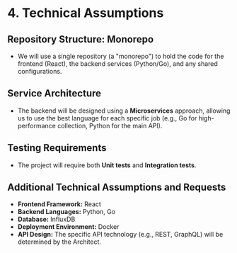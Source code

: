 # **4\. Technical Assumptions**

## **Repository Structure: Monorepo**

* We will use a single repository (a "monorepo") to hold the code for the frontend (React), the backend services (Python/Go), and any shared configurations.

## **Service Architecture**

* The backend will be designed using a **Microservices** approach, allowing us to use the best language for each specific job (e.g., Go for high-performance collection, Python for the main API).

## **Testing Requirements**

* The project will require both **Unit tests** and **Integration tests**.

## **Additional Technical Assumptions and Requests**

* **Frontend Framework:** React  
* **Backend Languages:** Python, Go  
* **Database:** InfluxDB  
* **Deployment Environment:** Docker  
* **API Design:** The specific API technology (e.g., REST, GraphQL) will be determined by the Architect.
